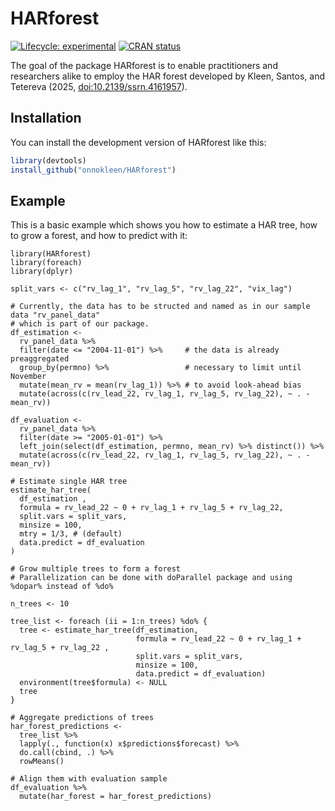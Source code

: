 # HARforest

<!-- badges: start -->
[![Lifecycle: experimental](https://img.shields.io/badge/lifecycle-experimental-orange.svg)](https://lifecycle.r-lib.org/articles/stages.html#experimental)
[![CRAN status](https://www.r-pkg.org/badges/version/HARforest)](https://CRAN.R-project.org/package=HARforest)
<!-- badges: end -->

The goal of the package HARforest is to enable practitioners and researchers alike to employ the HAR forest developed by Kleen, Santos, and Tetereva (2025, [doi:10.2139/ssrn.4161957](https://10.2139/ssrn.4161957)).

## Installation

You can install the development version of HARforest like this:

``` r
library(devtools)
install_github("onnokleen/HARforest")
```

## Example

This is a basic example which shows you how to estimate a HAR tree, how to grow a forest, and how to predict with it:

```{r example}
library(HARforest)
library(foreach)
library(dplyr)

split_vars <- c("rv_lag_1", "rv_lag_5", "rv_lag_22", "vix_lag")

# Currently, the data has to be structed and named as in our sample data "rv_panel_data"
# which is part of our package.
df_estimation <-
  rv_panel_data %>%
  filter(date <= "2004-11-01") %>%     # the data is already preaggregated
  group_by(permno) %>%                 # necessary to limit until November
  mutate(mean_rv = mean(rv_lag_1)) %>% # to avoid look-ahead bias
  mutate(across(c(rv_lead_22, rv_lag_1, rv_lag_5, rv_lag_22), ~ . - mean_rv)) 

df_evaluation <-
  rv_panel_data %>%
  filter(date >= "2005-01-01") %>%
  left_join(select(df_estimation, permno, mean_rv) %>% distinct()) %>%
  mutate(across(c(rv_lead_22, rv_lag_1, rv_lag_5, rv_lag_22), ~ . - mean_rv)) 

# Estimate single HAR tree
estimate_har_tree(
  df_estimation ,
  formula = rv_lead_22 ~ 0 + rv_lag_1 + rv_lag_5 + rv_lag_22,
  split.vars = split_vars,
  minsize = 100,
  mtry = 1/3, # (default)
  data.predict = df_evaluation
)

# Grow multiple trees to form a forest
# Parallelization can be done with doParallel package and using %dopar% instead of %do%

n_trees <- 10

tree_list <- foreach (ii = 1:n_trees) %do% {
  tree <- estimate_har_tree(df_estimation,
                            formula = rv_lead_22 ~ 0 + rv_lag_1 + rv_lag_5 + rv_lag_22 ,
                            split.vars = split_vars,
                            minsize = 100,
                            data.predict = df_evaluation)
  environment(tree$formula) <- NULL
  tree
}

# Aggregate predictions of trees
har_forest_predictions <-
  tree_list %>%
  lapply(., function(x) x$predictions$forecast) %>%
  do.call(cbind, .) %>%
  rowMeans()

# Align them with evaluation sample
df_evaluation %>%
  mutate(har_forest = har_forest_predictions)
  
```

